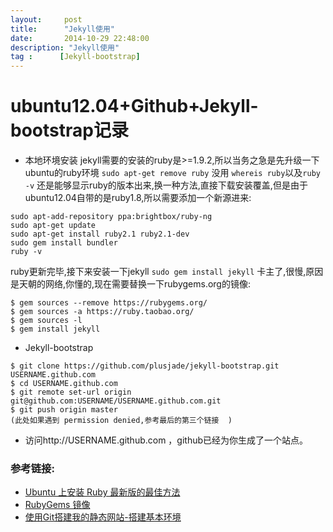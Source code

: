 ```yaml
---
layout:     post
title:      "Jekyll使用"
date:       2014-10-29 22:48:00
description: "Jekyll使用"
tag :      [Jekyll-bootstrap]
---
```



# ubuntu12.04+Github+Jekyll-bootstrap记录
- 本地环境安装
jekyll需要的安装的ruby是>=1.9.2,所以当务之急是先升级一下ubuntu的ruby环境
`sudo apt-get remove ruby`
没用
`whereis ruby`以及`ruby -v`
还是能够显示ruby的版本出来,换一种方法,直接下载安装覆盖,但是由于ubuntu12.04自带的是ruby1.8,所以需要添加一个新源进来:
<pre><code>sudo apt-add-repository ppa:brightbox/ruby-ng
sudo apt-get update
sudo apt-get install ruby2.1 ruby2.1-dev
sudo gem install bundler
ruby -v</code></pre>
ruby更新完毕,接下来安装一下jekyll
`sudo gem install jekyll`
卡主了,很慢,原因是天朝的网络,你懂的,现在需要替换一下rubygems.org的镜像:
<pre><code>$ gem sources --remove https://rubygems.org/
$ gem sources -a https://ruby.taobao.org/
$ gem sources -l
$ gem install jekyll</code></pre>
- Jekyll-bootstrap
<pre><code>$ git clone https://github.com/plusjade/jekyll-bootstrap.git USERNAME.github.com
$ cd USERNAME.github.com
$ git remote set-url origin git@github.com:USERNAME/USERNAME.github.com.git
$ git push origin master
(此处如果遇到 permission denied,参考最后的第三个链接  )</code></pre>
- 访问http://USERNAME.github.com ，github已经为你生成了一个站点。

### 参考链接:
- [Ubuntu 上安装 Ruby 最新版的最佳方法](http://chloerei.com/2014/07/13/the-best-way-to-install-the-latest-version-of-ruby-on-ubuntu/)
- [RubyGems 镜像](http://ruby.taobao.org/)
- [使用Git搭建我的静态网站-搭建基本环境](http://www.cnblogs.com/flyher/p/3361140.html)
